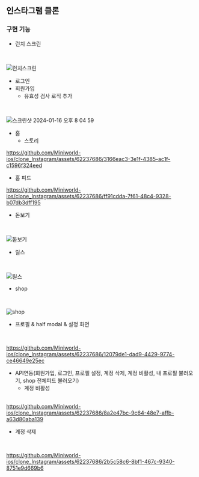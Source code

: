 ## 인스타그램 클론


### 구현 기능
* 런치 스크린
</br>

![런치스크린](https://github.com/Miniworld-ios/clone_Instagram/assets/62237686/46eb0b9c-a2da-4a6c-a9f2-58475968bc02)

* 로그인
* 회원가입
  * 유효성 검사 로직 추가
</br>

![스크린샷 2024-01-16 오후 8 04 59](https://github.com/Miniworld-ios/clone_Instagram/assets/62237686/cd1afaed-544f-4ce5-8d49-309e7c11efed)

* 홈
   * 스토리 </br>

https://github.com/Miniworld-ios/clone_Instagram/assets/62237686/3166eac3-3e1f-4385-ac1f-c1596f324eed

  * 홈 피드 </br>
  
https://github.com/Miniworld-ios/clone_Instagram/assets/62237686/ff91cdda-7f61-48c4-9328-b07db3dff195  
  
* 돋보기
</br>

![돋보기](https://github.com/Miniworld-ios/clone_Instagram/assets/62237686/52bf2e78-7520-421f-9d3f-e0b3620bff15)

* 릴스
</br>

![릴스](https://github.com/Miniworld-ios/clone_Instagram/assets/62237686/1815e98d-524c-4f7f-9fbb-e8b04f5d2e30)

* shop
</br>

![shop](https://github.com/Miniworld-ios/clone_Instagram/assets/62237686/07618df0-fec4-4451-9809-6db8a7244f9d)

* 프로필 & half modal & 설정 화면
</br>

https://github.com/Miniworld-ios/clone_Instagram/assets/62237686/12079de1-dad9-4429-9774-ce46649e25ec

* API연동(회원가입, 로그인, 프로필 설정, 계정 삭제, 계정 비활성, 내 프로필 불러오기, shop 전체피드 불러오기)
  * 계정 비활성
  </br>

https://github.com/Miniworld-ios/clone_Instagram/assets/62237686/8a2e47bc-9c64-48e7-affb-a63d80aba139
  * 계정 삭제
</br>

https://github.com/Miniworld-ios/clone_Instagram/assets/62237686/2b5c58c6-8bf1-467c-9340-8751e9d669b6
